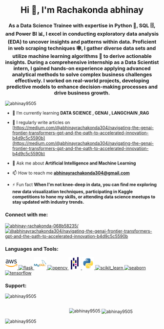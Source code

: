 <h1 align="center">Hi 👋, I'm Rachakonda abhinay</h1>
<h3 align="center">As a Data Science Trainee with expertise in Python 🐍, SQL 🗄️, and Power BI 📊, I excel in conducting exploratory data analysis (EDA) to uncover insights and patterns within data. Proficient in web scraping techniques 🕸️, I gather diverse data sets and utilize machine learning algorithms 🌟 to derive actionable insights. During a comprehensive internship as a Data Scientist intern, I gained hands-on experience applying advanced analytical methods to solve complex business challenges effectively. I worked on real-world projects, developing predictive models to enhance decision-making processes and drive business growth.</h3>

<p align="left"> <img src="https://komarev.com/ghpvc/?username=abhinay9505&label=Profile%20views&color=0e75b6&style=flat" alt="abhinay9505" /> </p>

- 🌱 I’m currently learning **DATA SCIENCE , GENAI , LANGCHAIN ,RAG**

- 📝 I regularly write articles on [https://medium.com/@abhinayrachakonda304/navigating-the-genai-frontier-transformers-gpt-and-the-path-to-accelerated-innovation-b4d9c5c5590b](https://medium.com/@abhinayrachakonda304/navigating-the-genai-frontier-transformers-gpt-and-the-path-to-accelerated-innovation-b4d9c5c5590b)

- 💬 Ask me about **Artificial Intelligence and Machine Learning**

- 📫 How to reach me **abhinayrachakonda304@gmail.com**

- ⚡ Fun fact **When I'm not knee-deep in data, you can find me exploring new data visualization techniques, participating in Kaggle competitions to hone my skills, or attending data science meetups to stay updated with industry trends.**

<h3 align="left">Connect with me:</h3>
<p align="left">
<a href="https://linkedin.com/in/abhinay-rachakonda-068b58235/" target="blank"><img align="center" src="https://raw.githubusercontent.com/rahuldkjain/github-profile-readme-generator/master/src/images/icons/Social/linked-in-alt.svg" alt="abhinay-rachakonda-068b58235/" height="30" width="40" /></a>
<a href="https://medium.com/@abhinayrachakonda304/navigating-the-genai-frontier-transformers-gpt-and-the-path-to-accelerated-innovation-b4d9c5c5590b" target="blank"><img align="center" src="https://raw.githubusercontent.com/rahuldkjain/github-profile-readme-generator/master/src/images/icons/Social/medium.svg" alt="@abhinayrachakonda304/navigating-the-genai-frontier-transformers-gpt-and-the-path-to-accelerated-innovation-b4d9c5c5590b" height="30" width="40" /></a>
</p>

<h3 align="left">Languages and Tools:</h3>
<p align="left"> <a href="https://aws.amazon.com" target="_blank" rel="noreferrer"> <img src="https://raw.githubusercontent.com/devicons/devicon/master/icons/amazonwebservices/amazonwebservices-original-wordmark.svg" alt="aws" width="40" height="40"/> </a> <a href="https://flask.palletsprojects.com/" target="_blank" rel="noreferrer"> <img src="https://www.vectorlogo.zone/logos/pocoo_flask/pocoo_flask-icon.svg" alt="flask" width="40" height="40"/> </a> <a href="https://www.mysql.com/" target="_blank" rel="noreferrer"> <img src="https://raw.githubusercontent.com/devicons/devicon/master/icons/mysql/mysql-original-wordmark.svg" alt="mysql" width="40" height="40"/> </a> <a href="https://opencv.org/" target="_blank" rel="noreferrer"> <img src="https://www.vectorlogo.zone/logos/opencv/opencv-icon.svg" alt="opencv" width="40" height="40"/> </a> <a href="https://pandas.pydata.org/" target="_blank" rel="noreferrer"> <img src="https://raw.githubusercontent.com/devicons/devicon/2ae2a900d2f041da66e950e4d48052658d850630/icons/pandas/pandas-original.svg" alt="pandas" width="40" height="40"/> </a> <a href="https://www.python.org" target="_blank" rel="noreferrer"> <img src="https://raw.githubusercontent.com/devicons/devicon/master/icons/python/python-original.svg" alt="python" width="40" height="40"/> </a> <a href="https://scikit-learn.org/" target="_blank" rel="noreferrer"> <img src="https://upload.wikimedia.org/wikipedia/commons/0/05/Scikit_learn_logo_small.svg" alt="scikit_learn" width="40" height="40"/> </a> <a href="https://seaborn.pydata.org/" target="_blank" rel="noreferrer"> <img src="https://seaborn.pydata.org/_images/logo-mark-lightbg.svg" alt="seaborn" width="40" height="40"/> </a> <a href="https://www.tensorflow.org" target="_blank" rel="noreferrer"> <img src="https://www.vectorlogo.zone/logos/tensorflow/tensorflow-icon.svg" alt="tensorflow" width="40" height="40"/> </a> </p>

<h3 align="left">Support:</h3>
<p><a href="https://www.buymeacoffee.com/abhinay9505"> <img align="left" src="https://cdn.buymeacoffee.com/buttons/v2/default-yellow.png" height="50" width="210" alt="abhinay9505" /></a></p><br><br>

<p><img align="left" src="https://github-readme-stats.vercel.app/api/top-langs?username=abhinay9505&show_icons=true&locale=en&layout=compact" alt="abhinay9505" /></p>

<p>&nbsp;<img align="center" src="https://github-readme-stats.vercel.app/api?username=abhinay9505&show_icons=true&locale=en" alt="abhinay9505" /></p>

<p><img align="center" src="https://github-readme-streak-stats.herokuapp.com/?user=abhinay9505&" alt="abhinay9505" /></p>
